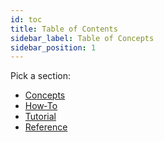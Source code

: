 ```yaml
---
id: toc
title: Table of Contents
sidebar_label: Table of Concepts
sidebar_position: 1
---
```


Pick a section:

- [Concepts](/docs/concept/intro)  
- [How‑To](/docs/how-to/intro)  
- [Tutorial](/docs/tutorial/intro)  
- [Reference](/docs/reference/intro)  